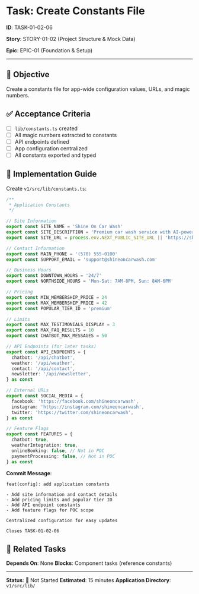 # Task: Create Constants File

**ID**: TASK-01-02-06

**Story**: STORY-01-02 (Project Structure & Mock Data)

**Epic**: EPIC-01 (Foundation & Setup)

---

## 🎯 Objective

Create a constants file for app-wide configuration values, URLs, and magic numbers.

## ✅ Acceptance Criteria

- [ ] `lib/constants.ts` created
- [ ] All magic numbers extracted to constants
- [ ] API endpoints defined
- [ ] App configuration centralized
- [ ] All constants exported and typed

## 🔧 Implementation Guide

Create `v1/src/lib/constants.ts`:

```typescript
/**
 * Application Constants
 */

// Site Information
export const SITE_NAME = 'Shine On Car Wash'
export const SITE_DESCRIPTION = 'Premium car wash service with AI-powered features'
export const SITE_URL = process.env.NEXT_PUBLIC_SITE_URL || 'https://shineoncarwash.com'

// Contact Information
export const MAIN_PHONE = '(570) 555-0100'
export const SUPPORT_EMAIL = 'support@shineoncarwash.com'

// Business Hours
export const DOWNTOWN_HOURS = '24/7'
export const NORTHSIDE_HOURS = 'Mon-Sat: 7AM-8PM, Sun: 8AM-6PM'

// Pricing
export const MIN_MEMBERSHIP_PRICE = 24
export const MAX_MEMBERSHIP_PRICE = 42
export const POPULAR_TIER_ID = 'premium'

// Limits
export const MAX_TESTIMONIALS_DISPLAY = 3
export const MAX_FAQ_RESULTS = 10
export const CHATBOT_MAX_MESSAGES = 50

// API Endpoints (for later tasks)
export const API_ENDPOINTS = {
  chatbot: '/api/chatbot',
  weather: '/api/weather',
  contact: '/api/contact',
  newsletter: '/api/newsletter',
} as const

// External URLs
export const SOCIAL_MEDIA = {
  facebook: 'https://facebook.com/shineoncarwash',
  instagram: 'https://instagram.com/shineoncarwash',
  twitter: 'https://twitter.com/shineoncarwash',
} as const

// Feature Flags
export const FEATURES = {
  chatbot: true,
  weatherIntegration: true,
  onlineBooking: false, // Not in POC
  paymentProcessing: false, // Not in POC
} as const
```

**Commit Message**:
```
feat(config): add application constants

- Add site information and contact details
- Add pricing limits and popular tier ID
- Add API endpoint constants
- Add feature flags for POC scope

Centralized configuration for easy updates

Closes TASK-01-02-06
```

## 🔗 Related Tasks

**Depends On**: None
**Blocks**: Component tasks (reference constants)

---

**Status**: 🔵 Not Started
**Estimated**: 15 minutes
**Application Directory**: `v1/src/lib/`
